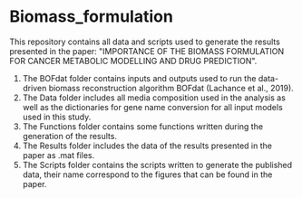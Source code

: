 # Biomass_formulation
This repository contains all data and scripts used to generate the results presented in the paper: "IMPORTANCE OF THE BIOMASS FORMULATION FOR CANCER METABOLIC MODELLING AND DRUG PREDICTION".

1. The BOFdat folder contains inputs and outputs used to run the data-driven biomass reconstruction algorithm BOFdat (Lachance et al., 2019).
2. The Data folder includes all media composition used in the analysis as well as the dictionaries for gene name conversion for all input models used in this study. 
3. The Functions folder contains some functions written during the generation of the results. 
4. The Results folder includes the data of the results presented in the paper as .mat files.
5. The Scripts folder contains the scripts written to generate the published data, their name correspond to the figures that can be found in the paper. 
